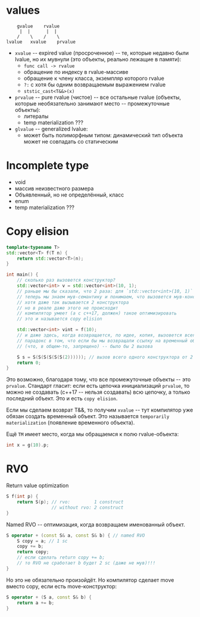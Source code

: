 # values
```
    gvalue    rvalue
     |  |      |  |
    /    \    /    \
lvalue   xvalue    prvalue
```

- `xvalue` -- expired value (просроченное) -- те, которые недавно были lvalue, но их мувнули (это объекты, реально лежащие в памяти): 
  - `func call -> rvalue`
  - обращение по индексу в rvalue-массиве
  - обращение к члену класса, экземпляр которого rvalue
  - `?:` с хотя бы одним возвращаемым выражением rvalue 
  - `ststic_cast<T&&>(x)`
- `prvalue` -- pure rvalue (чистое) -- все остальные rvalue (объекты, которые необязательно занимают место -- промежуточные объекты):
  - литералы 
  - temp materialization ???
- `glvalue` -- generalized lvalue:
  - может быть полиморфным типом: динамический тип объекта может не совпадать со статическим

# Incomplete type
- void
- массив неизвестного размера
- Объявленный, но не определённый, класс
- enum
- temp materialization ???

# Copy elision
```c++
template<typename T>
std::vector<T> f(T n) {
    return std::vector<T>(n);
}

int main() {
    // сколько раз вызовется конструктор?
    std::vector<int> v = std::vector<int>(10, 1); 
    // раньше мы бы сказали, что 2 раза: для `std::vector<int>(10, 1)` и копии для `v`
    // теперь мы знаем мув-семантику и понимаем, что вызовется мув-конструктор копии
    // хотя даже так вызывается 2 конструктора
    // но в реале даже этого не происходит
    // компилятор умеет (а с c++17, должен) такое оптимизировать
    // это и называется copy elision

    std::vector<int> vint = f(10);
    // и даже здесь, когда возвращается, по идее, копия, вызовется всего один конструктор!!!
    // парадокс в том, что если бы мы возвращали ссылку на временный объект 
    // (что, в общем-то, запрещено) -- было бы 2 вызова

    S s = S(S(S(S(S(S(2)))))); // вызов всего одного конструктора от 2 (копии не создаются)
    return 0;
}
```
Это возможно, благодаря тому, что все промежуточные объекты -- это `prvalue`. Стандарт гласит: если есть цепочка инициализаций `prvalue`, то можно не создавать (c++17 -- нельзя создавать) всю цепочку, а только последний объект. Это и есть `copy elision`.

Если мы сделаем возврат T&&, то получим `xvalue` -- тут компилятор уже обязан создать временный объект. Это называется `temporarily materialization` (появление временного объекта). 

Ещё `TM` имеет место, когда мы обращаемся к полю rvalue-объекта:
```c++
int x = g(10).p;
```

# RVO 
Return value optimization
```c++
S f(int p) {
    return S(p); // rvo:         1 construct
                 // without rvo: 2 construct
}
```
Named RVO -- оптимизация, когда возвращаем именованный объект. 
```c++
S operator + (const S& a, const S& b) { // named RVO
    S copy = a; // 1 sc
    copy += b;
    return copy; 
    // если сделать return copy += b;
    // то RVO не сработает b будет 2 sc (даже не мув)!!!
}
```
Но это не обязательно произойдёт. Но компилятор сделает move вместо copy, если есть move-конструктор:
```c++
S operator + (S a, const S& b) {
    return a += b;
}
```

